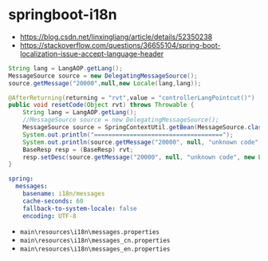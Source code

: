 # springboot-i18n


- https://blog.csdn.net/linxingliang/article/details/52350238
- https://stackoverflow.com/questions/36655104/spring-boot-localization-issue-accept-language-header


```java
String lang = LangAOP.getLang();
MessageSource source = new DelegatingMessageSource();
source.getMessage("20000",null,new Locale(lang,lang));
```


```java
@AfterReturning(returning = "rvt",value = "controllerLangPointcut()")
public void resetCode(Object rvt) throws Throwable {
    String lang = LangAOP.getLang();
    //MessageSource source = new DelegatingMessageSource();
    MessageSource source = SpringContextUtil.getBean(MessageSource.class);
    System.out.println("====================================");
    System.out.println(source.getMessage("20000", null, "unknown code", new Locale(lang, lang)));
    BaseResp resp = (BaseResp) rvt;
    resp.setDesc(source.getMessage("20000", null, "unknown code", new Locale(lang, lang)));
}
```

```yml
spring:
  messages:
    basename: i18n/messages
    cache-seconds: 60
    fallback-to-system-locale: false
    encoding: UTF-8
```    
    
- `main\resources\i18n\messages.properties`
- `main\resources\i18n\messages_cn.properties`
- `main\resources\i18n\messages_en.properties`

    
